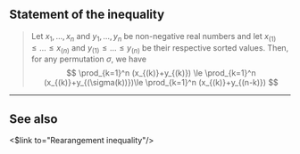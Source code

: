 ## Statement of the inequality

> Let $x_1,\dots,x_n$ and $y_1,\dots,y_n$ be non-negative real numbers and let $x_{(1)}\le \dots\le x_{(n)}$ and $y_{(1)}\le \dots\le y_{(n)}$ be their respective sorted values. Then, for any permutation $\sigma$, we have 
> $$ \prod_{k=1}^n (x_{(k)}+y_{(k)}) \le   \prod_{k=1}^n (x_{(k)}+y_{(\sigma(k))})\le  \prod_{k=1}^n (x_{(k)}+y_{(n-k)})  $$

---

## See also

<$link to="Rearangement inequality"/>
